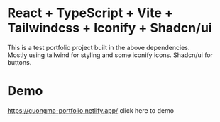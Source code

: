 # React + TypeScript + Vite + Tailwindcss + Iconify + Shadcn/ui

This is a test portfolio project built in the above dependencies.  
Mostly using tailwind for styling and some iconify icons. Shadcn/ui for buttons.  

# Demo

https://cuongma-portfolio.netlify.app/ click here to demo
  


